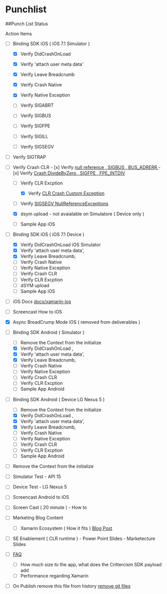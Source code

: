 Punchlist
===


##Punch List Status

Action Items



- [ ] Binding SDK iOS ( iOS 7.1 Simulator  )
	- [x] Verify DidCrashOnLoad
	- [x] Verify 'attach user meta data'
	- [x] Verify Leave Breadcrumb
	- [x] Verify Crash Native
	- [x] Verify Native Exception
	
  - [ ] Verify SIGABRT
  - [ ] Verify SIGBUS
  - [ ] Verify SIGFPE
  - [ ] Verify SIGILL
  - [ ] Verify SIGSEGV
- [ ] Verify SIGTRAP
	
- [ ] Verify Crash CLR
		- [x] Verify [ null reference , SIGBUS , BUS_ADRERR	 ](https://app.crittercism.com/developers/crash-details/dfd75b03c2fe464748c7472d897e814a6ad8b804bc9f29bfb133cc32)
		- [x] Verify [ Crash DivideByZero , SIGFPE , FPE_INTDIV ](https://app.crittercism.com/developers/crash-details/1d171bf5e14fdc7b681d4163f9fec9fc278b58bcfff1869cf1d8d609)	
	
	- [ ] Verify CLR Excption	
		- [x] Verify [ CLR Crash Custom Exception ](https://app.crittercism.com/developers/crash-details/1d171bf5e14fdc7b681d4163f9fec9fc278b58bcfff1869cf1d8d609)
	- [ ] Verify [  SIGSEGV NullReferenceExceptions  ]( )
	
	- [x] dsym upload - not avaialable on Simulatore ( Device only )
	- [ ] Sample App iOS
- [ ] Binding SDK iOS ( iOS 7.1 Device )
	- [x] Verify DidCrashOnLoad iOS Simulator 
	- [x] Verify 'attach user meta data',
	- [x] Verify Leave Breadcrumb, 
	- [ ] Verify Crash Native
	- [ ] Verify Native Exception
	- [ ] Verify Crash CLR
	- [ ] Verify CLR Excption	
	- [ ] dSYM upload
	- [ ] Sample App iOS
- [ ] iOS Docs [docs/xamarin-ios](/docs/xamarin-ios.rst)
- [ ] Screencast How to iOS
- [x] Async BreadCrump Mode iOS ( removed from deliverables )

- [ ] Binding SDK Android ( Simulator )
	- [ ] Remove the Context from the initialize
	- [x] Verify DidCrashOnLoad , 
	- [x] Verify 'attach user meta data',
	- [x] Verify Leave Breadcrumb, 
	- [ ] Verify Crash Native
	- [ ] Verify Native Exception
	- [ ] Verify Crash CLR
	- [ ] Verify CLR Excption
	- [ ] Sample App Android	
- [ ] Binding SDK Android ( Device LG Nexus 5 )
	- [ ] Remove the Context from the initialize
	- [x] Verify DidCrashOnLoad , 
	- [x] Verify 'attach user meta data',
	- [x] Verify Leave Breadcrumb, 
	- [ ] Verify Crash Native
	- [ ] Verify Native Exception
	- [ ] Verify Crash CLR
	- [ ] Verify CLR Excption
	- [ ] Sample App Android	
- [ ] Remove the Context from the initialize
- [ ] Simulator Test -  API 15
- [ ] Device Test - LG Nexus 5 
- [ ] Screencast Android to iOS

- [ ] Screen Cast ( 20 minute ) - How to 
- [ ] Marketing Blog Content
	- [ ] Xamarin Ecosystem ( How it fits ) [Blog Post](Blog.md)
- [ ] SE Enablement ( CLR runtime ) - Power Point Slides - Marketecture Slides [](http://example.com/)
- [ ] [FAQ](/FAQ.md) 
	 - [ ] How much size to the app, what does the Crittercism SDK payload add
	 - [ ] Performance regarding Xamarin

- [ ] On Publish remove this file from history [remove git files ](http://stackoverflow.com/questions/11451535/gitignore-not-working)



